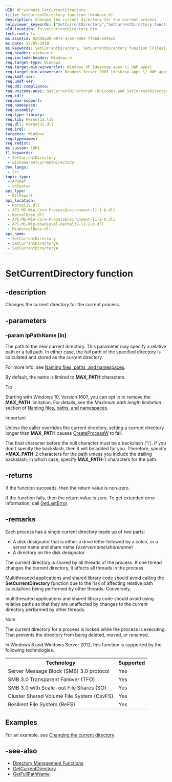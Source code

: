 ```yaml
---
UID: NF:winbase.SetCurrentDirectory
title: SetCurrentDirectory function (winbase.h)
description: Changes the current directory for the current process.
helpviewer_keywords: ["SetCurrentDirectory","SetCurrentDirectory function [Files]","SetCurrentDirectoryA","SetCurrentDirectoryW","_win32_setcurrentdirectory","base.setcurrentdirectory","fs.setcurrentdirectory","winbase/SetCurrentDirectory","winbase/SetCurrentDirectoryA","winbase/SetCurrentDirectoryW"]
old-location: fs\setcurrentdirectory.htm
tech.root: fs
ms.assetid: 02dd0a2b-8072-4ce5-99b4-ffa6dcbd46cd
ms.date: 12/05/2018
ms.keywords: SetCurrentDirectory, SetCurrentDirectory function [Files], SetCurrentDirectoryA, SetCurrentDirectoryW, _win32_setcurrentdirectory, base.setcurrentdirectory, fs.setcurrentdirectory, winbase/SetCurrentDirectory, winbase/SetCurrentDirectoryA, winbase/SetCurrentDirectoryW
req.header: winbase.h
req.include-header: Windows.h
req.target-type: Windows
req.target-min-winverclnt: Windows XP [desktop apps \| UWP apps]
req.target-min-winversvr: Windows Server 2003 [desktop apps \| UWP apps]
req.kmdf-ver: 
req.umdf-ver: 
req.ddi-compliance: 
req.unicode-ansi: SetCurrentDirectoryW (Unicode) and SetCurrentDirectoryA (ANSI)
req.idl: 
req.max-support: 
req.namespace: 
req.assembly: 
req.type-library: 
req.lib: Kernel32.lib
req.dll: Kernel32.dll
req.irql: 
targetos: Windows
req.typenames: 
req.redist: 
ms.custom: 19H1
f1_keywords:
 - SetCurrentDirectory
 - winbase/SetCurrentDirectory
dev_langs:
 - c++
topic_type:
 - APIRef
 - kbSyntax
api_type:
 - DllExport
api_location:
 - Kernel32.dll
 - API-MS-Win-Core-ProcessEnvironment-l1-1-0.dll
 - KernelBase.dll
 - API-MS-Win-Core-ProcessEnvironment-l1-2-0.dll
 - API-MS-Win-DownLevel-Kernel32-l1-1-0.dll
 - MinKernelBase.dll
api_name:
 - SetCurrentDirectory
 - SetCurrentDirectoryA
 - SetCurrentDirectoryW
---
```


# SetCurrentDirectory function

## -description

Changes the current directory for the current process.

## -parameters

### -param lpPathName [in]

The path to the new current directory. This parameter may specify a relative path or a full path. In either case, the full path of the specified directory is calculated and stored as the current directory.

For more info, see [Naming files, paths, and namespaces](/windows/win32/fileio/naming-a-file).
 
By default, the name is limited to **MAX_PATH** characters.

> [!TIP]
> Starting with Windows 10, Version 1607, you can opt in to remove the **MAX_PATH** limitation. For details, see the *Maximum path length limitation* section of [Naming files, paths, and namespaces](/windows/win32/fileio/naming-a-file).

> [!IMPORTANT]
> Unless the caller overrides the current directory, setting a current directory longer than **MAX_PATH** causes [CreateProcessW](/windows/win32/api/processthreadsapi/nf-processthreadsapi-createprocessw) to fail.

The final character before the null character must be a backslash ('\\'). If you don't specify the backslash, then it will be added for you. Therefore, specify **>MAX_PATH**-2 characters for the path unless you include the trailing backslash; in which case, specify **MAX_PATH**-1 characters for the path.

## -returns

If the function succeeds, then the return value is non-zero.

If the function fails, then the return value is zero. To get extended error information, call [GetLastError](/windows/win32/api/errhandlingapi/nf-errhandlingapi-getlasterror).

## -remarks

Each process has a single current directory made up of two parts:

<ul>
<li>A disk designator that is either a drive letter followed by a colon, or a server name and share name (&#92;&#92;<i>servername</i>&#92;<i>sharename</i>)</li>
<li>A directory on the disk designator</li>
</ul>

The current directory is shared by all threads of the process:
If one thread changes the current directory, it affects all threads
in the process.

Multithreaded applications and shared library code should avoid
calling the <b>SetCurrentDirectory</b> function due to the risk of
affecting relative path calculations being performed by other threads.
Conversely,

multithreaded applications and shared library code should avoid
using relative paths so that they are unaffected by changes to the
current directory performed by other threads.

> [!NOTE]
The current directory for a process is locked while the process is executing. That prevents the directory from being deleted, moved, or renamed.

In Windows 8 and Windows Server 2012, this function is supported by the following technologies.

<table>
<tr>
<th>Technology</th>
<th>Supported</th>
</tr>
<tr>
<td>
Server Message Block (SMB) 3.0 protocol

</td>
<td>
Yes

</td>
</tr>
<tr>
<td>
SMB 3.0 Transparent Failover (TFO)

</td>
<td>
Yes

</td>
</tr>
<tr>
<td>
SMB 3.0 with Scale-out File Shares (SO)

</td>
<td>
Yes

</td>
</tr>
<tr>
<td>
Cluster Shared Volume File System (CsvFS)

</td>
<td>
Yes

</td>
</tr>
<tr>
<td>
Resilient File System (ReFS)

</td>
<td>
Yes

</td>
</tr>
</table>

## Examples

For an example, see <a href="/windows/desktop/FileIO/changing-the-current-directory">Changing the current directory</a>.

## -see-also

* <a href="/windows/desktop/FileIO/directory-management-functions">Directory Management Functions</a>
* <a href="/windows/desktop/api/winbase/nf-winbase-getcurrentdirectory">GetCurrentDirectory</a>
* <a href="/windows/desktop/api/fileapi/nf-fileapi-getfullpathnamea">GetFullPathName</a>

